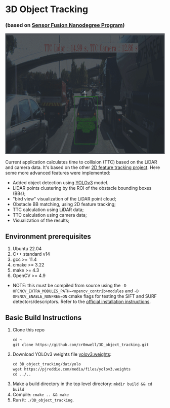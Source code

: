 # 3D Object Tracking

### (based on [Sensor Fusion Nanodegree Program](https://www.udacity.com/course/sensor-fusion-engineer-nanodegree--nd313))
<img src="media/example.gif" width="1250" height="380" />

Current application calculates time to collision (TTC) based on the LiDAR and camera data. It's based on the other [2D feature tracking project](https://github.com/cr0mwell/2D_feature_tracking).
Here some more advanced features were implemented:
* Added object detection using [YOLOv3](https://docs.ultralytics.com/models/yolov3) model.
* LiDAR points clustering by the ROI of the obstacle bounding boxes (BBs);
* "bird view" visualization of the LiDAR point cloud;
* Obstacle BB matching, using 2D feature tracking;
* TTC calculation using LiDAR data;
* TTC calculation using camera data;
* Visualization of the results;

## Environment prerequisites
1. Ubuntu 22.04
2. C++ standard v14
3. gcc >= 11.4
4. cmake >= 3.22
5. make >= 4.3
6. OpenCV >= 4.9
* NOTE: this must be compiled from source using the `-D OPENCV_EXTRA_MODULES_PATH=<opencv_contrib>modules` and `-D OPENCV_ENABLE_NONFREE=ON` cmake flags for testing the SIFT and SURF detectors/descriptors. Refer to the [official installation instructions](https://docs.opencv.org/master/df/d65/tutorial_table_of_content_introduction.html).

## Basic Build Instructions
1. Clone this repo
    ```shell
   cd ~
   git clone https://github.com/cr0mwell/3D_object_tracking.git
   ```
2. Download YOLOv3 weights file [yolov3.weights](https://pjreddie.com/media/files/yolov3.weights):
   ```shell
   cd 3D_object_tracking/dat/yolo
   wget https://pjreddie.com/media/files/yolov3.weights
   cd ../..
   ```
3. Make a build directory in the top level directory: `mkdir build && cd build`
4. Compile: `cmake .. && make`
5. Run it: `./3D_object_tracking`.
